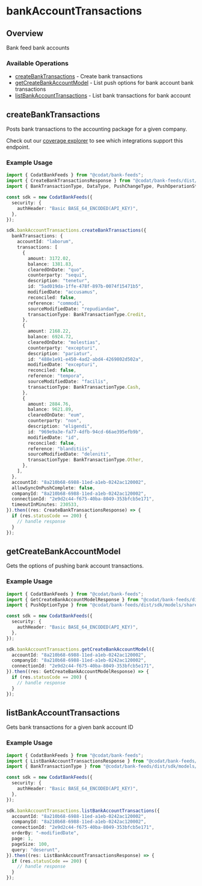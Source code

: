 # bankAccountTransactions

## Overview

Bank feed bank accounts

### Available Operations

* [createBankTransactions](#createbanktransactions) - Create bank transactions
* [getCreateBankAccountModel](#getcreatebankaccountmodel) - List push options for bank account bank transactions
* [listBankAccountTransactions](#listbankaccounttransactions) - List bank transactions for bank account

## createBankTransactions

Posts bank transactions to the accounting package for a given company.

Check out our [coverage explorer](https://knowledge.codat.io/supported-features/accounting?view=tab-by-data-type&dataType=bankTransactions) to see which integrations support this endpoint.

### Example Usage

```typescript
import { CodatBankFeeds } from "@codat/bank-feeds";
import { CreateBankTransactionsResponse } from "@codat/bank-feeds/dist/sdk/models/operations";
import { BankTransactionType, DataType, PushChangeType, PushOperationStatus } from "@codat/bank-feeds/dist/sdk/models/shared";

const sdk = new CodatBankFeeds({
  security: {
    authHeader: "Basic BASE_64_ENCODED(API_KEY)",
  },
});

sdk.bankAccountTransactions.createBankTransactions({
  bankTransactions: {
    accountId: "laborum",
    transactions: [
      {
        amount: 3172.02,
        balance: 1381.83,
        clearedOnDate: "quo",
        counterparty: "sequi",
        description: "tenetur",
        id: "5ad019da-1ffe-478f-897b-0074f15471b5",
        modifiedDate: "accusamus",
        reconciled: false,
        reference: "commodi",
        sourceModifiedDate: "repudiandae",
        transactionType: BankTransactionType.Credit,
      },
      {
        amount: 2168.22,
        balance: 6924.72,
        clearedOnDate: "molestias",
        counterparty: "excepturi",
        description: "pariatur",
        id: "488e1e91-e450-4ad2-abd4-4269802d502a",
        modifiedDate: "excepturi",
        reconciled: false,
        reference: "tempora",
        sourceModifiedDate: "facilis",
        transactionType: BankTransactionType.Cash,
      },
      {
        amount: 2884.76,
        balance: 9621.89,
        clearedOnDate: "eum",
        counterparty: "non",
        description: "eligendi",
        id: "969e9a3e-fa77-4dfb-94cd-66ae395efb9b",
        modifiedDate: "id",
        reconciled: false,
        reference: "blanditiis",
        sourceModifiedDate: "deleniti",
        transactionType: BankTransactionType.Other,
      },
    ],
  },
  accountId: "8a210b68-6988-11ed-a1eb-0242ac120002",
  allowSyncOnPushComplete: false,
  companyId: "8a210b68-6988-11ed-a1eb-0242ac120002",
  connectionId: "2e9d2c44-f675-40ba-8049-353bfcb5e171",
  timeoutInMinutes: 230533,
}).then((res: CreateBankTransactionsResponse) => {
  if (res.statusCode == 200) {
    // handle response
  }
});
```

## getCreateBankAccountModel

Gets the options of pushing bank account transactions.

### Example Usage

```typescript
import { CodatBankFeeds } from "@codat/bank-feeds";
import { GetCreateBankAccountModelResponse } from "@codat/bank-feeds/dist/sdk/models/operations";
import { PushOptionType } from "@codat/bank-feeds/dist/sdk/models/shared";

const sdk = new CodatBankFeeds({
  security: {
    authHeader: "Basic BASE_64_ENCODED(API_KEY)",
  },
});

sdk.bankAccountTransactions.getCreateBankAccountModel({
  accountId: "8a210b68-6988-11ed-a1eb-0242ac120002",
  companyId: "8a210b68-6988-11ed-a1eb-0242ac120002",
  connectionId: "2e9d2c44-f675-40ba-8049-353bfcb5e171",
}).then((res: GetCreateBankAccountModelResponse) => {
  if (res.statusCode == 200) {
    // handle response
  }
});
```

## listBankAccountTransactions

Gets bank transactions for a given bank account ID

### Example Usage

```typescript
import { CodatBankFeeds } from "@codat/bank-feeds";
import { ListBankAccountTransactionsResponse } from "@codat/bank-feeds/dist/sdk/models/operations";
import { BankTransactionType } from "@codat/bank-feeds/dist/sdk/models/shared";

const sdk = new CodatBankFeeds({
  security: {
    authHeader: "Basic BASE_64_ENCODED(API_KEY)",
  },
});

sdk.bankAccountTransactions.listBankAccountTransactions({
  accountId: "8a210b68-6988-11ed-a1eb-0242ac120002",
  companyId: "8a210b68-6988-11ed-a1eb-0242ac120002",
  connectionId: "2e9d2c44-f675-40ba-8049-353bfcb5e171",
  orderBy: "-modifiedDate",
  page: 1,
  pageSize: 100,
  query: "deserunt",
}).then((res: ListBankAccountTransactionsResponse) => {
  if (res.statusCode == 200) {
    // handle response
  }
});
```
